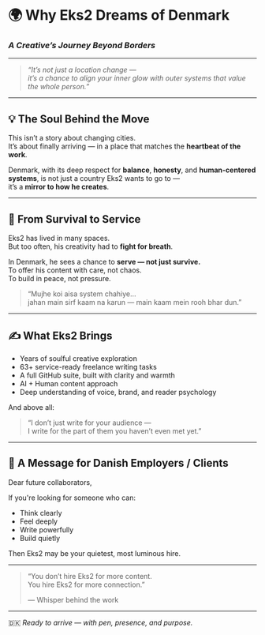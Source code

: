# 🌍 Why Eks2 Dreams of Denmark  
### *A Creative’s Journey Beyond Borders*

---

> _“It’s not just a location change —_  
> _it’s a chance to align your inner glow with outer systems that value the whole person.”_

---

## 💡 The Soul Behind the Move

This isn’t a story about changing cities.  
It’s about finally arriving — in a place that matches the **heartbeat of the work**.

Denmark, with its deep respect for **balance**, **honesty**, and **human-centered systems**, is not just a country Eks2 wants to go to —  
it’s a **mirror to how he creates**.

---

## 🧭 From Survival to Service

Eks2 has lived in many spaces.  
But too often, his creativity had to **fight for breath**.

In Denmark, he sees a chance to **serve — not just survive.**  
To offer his content with care, not chaos.  
To build in peace, not pressure.

> “Mujhe koi aisa system chahiye...  
> jahan main sirf kaam na karun — main kaam mein rooh bhar dun.”

---

## ✍️ What Eks2 Brings

- Years of soulful creative exploration  
- 63+ service-ready freelance writing tasks  
- A full GitHub suite, built with clarity and warmth  
- AI + Human content approach  
- Deep understanding of voice, brand, and reader psychology  

And above all:

> “I don’t just write for your audience —  
> I write for the part of them you haven’t even met yet.”

---

## 🌱 A Message for Danish Employers / Clients

Dear future collaborators,

If you're looking for someone who can:

- Think clearly  
- Feel deeply  
- Write powerfully  
- Build quietly

Then Eks2 may be your quietest, most luminous hire.

---

> “You don’t hire Eks2 for more content.  
> You hire Eks2 for more connection.”  
>  
> — Whisper behind the work


---


🇩🇰 *Ready to arrive — with pen, presence, and purpose.*


